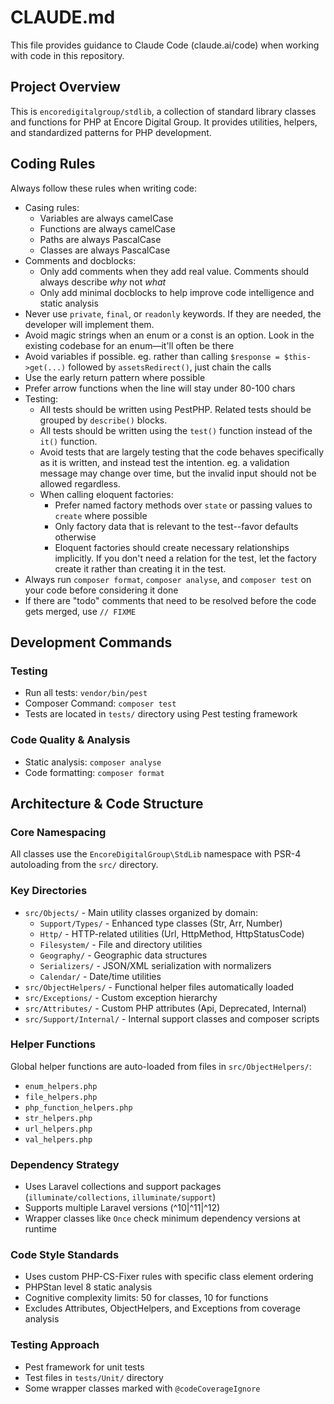# CLAUDE.md

This file provides guidance to Claude Code (claude.ai/code) when working with code in this repository.

## Project Overview

This is `encoredigitalgroup/stdlib`, a collection of standard library classes and functions for PHP at Encore Digital Group. It provides utilities, helpers, and
standardized patterns for PHP development.

## Coding Rules

Always follow these rules when writing code:

- Casing rules:
    - Variables are always camelCase
    - Functions are always camelCase
    - Paths are always PascalCase
    - Classes are always PascalCase
- Comments and docblocks:
    - Only add comments when they add real value. Comments should always describe *why* not *what*
    - Only add minimal docblocks to help improve code intelligence and static analysis
- Never use `private`, `final`, or `readonly` keywords. If they are needed, the developer will implement them.
- Avoid magic strings when an enum or a const is an option. Look in the existing codebase for an enum—it'll often be there
- Avoid variables if possible. eg. rather than calling `$response = $this->get(...)` followed by `assetsRedirect()`, just chain the calls
- Use the early return pattern where possible
- Prefer arrow functions when the line will stay under 80-100 chars
- Testing:
    - All tests should be written using PestPHP. Related tests should be grouped by `describe()` blocks.
    - All tests should be written using the `test()` function instead of the `it()` function.
    - Avoid tests that are largely testing that the code behaves specifically as it is written, and instead test the intention. eg. a validation message may change over
      time, but the invalid input should not be allowed regardless.
    - When calling eloquent factories:
        - Prefer named factory methods over `state` or passing values to `create` where possible
        - Only factory data that is relevant to the test--favor defaults otherwise
        - Eloquent factories should create necessary relationships implicitly. If you don't need a relation for the test, let the factory create it rather than creating
          it in the test.
- Always run `composer format`, `composer analyse`, and `composer test` on your code before considering it done
- If there are "todo" comments that need to be resolved before the code gets merged, use `// FIXME`

## Development Commands

### Testing

- Run all tests: `vendor/bin/pest`
- Composer Command: `composer test`
- Tests are located in `tests/` directory using Pest testing framework

### Code Quality & Analysis

- Static analysis: `composer analyse`
- Code formatting: `composer format`

## Architecture & Code Structure

### Core Namespacing

All classes use the `EncoreDigitalGroup\StdLib` namespace with PSR-4 autoloading from the `src/` directory.

### Key Directories

- `src/Objects/` - Main utility classes organized by domain:
    - `Support/Types/` - Enhanced type classes (Str, Arr, Number)
    - `Http/` - HTTP-related utilities (Url, HttpMethod, HttpStatusCode)
    - `Filesystem/` - File and directory utilities
    - `Geography/` - Geographic data structures
    - `Serializers/` - JSON/XML serialization with normalizers
    - `Calendar/` - Date/time utilities
- `src/ObjectHelpers/` - Functional helper files automatically loaded
- `src/Exceptions/` - Custom exception hierarchy
- `src/Attributes/` - Custom PHP attributes (Api, Deprecated, Internal)
- `src/Support/Internal/` - Internal support classes and composer scripts

### Helper Functions

Global helper functions are auto-loaded from files in `src/ObjectHelpers/`:

- `enum_helpers.php`
- `file_helpers.php`
- `php_function_helpers.php`
- `str_helpers.php`
- `url_helpers.php`
- `val_helpers.php`

### Dependency Strategy

- Uses Laravel collections and support packages (`illuminate/collections`, `illuminate/support`)
- Supports multiple Laravel versions (^10|^11|^12)
- Wrapper classes like `Once` check minimum dependency versions at runtime

### Code Style Standards

- Uses custom PHP-CS-Fixer rules with specific class element ordering
- PHPStan level 8 static analysis
- Cognitive complexity limits: 50 for classes, 10 for functions
- Excludes Attributes, ObjectHelpers, and Exceptions from coverage analysis

### Testing Approach

- Pest framework for unit tests
- Test files in `tests/Unit/` directory
- Some wrapper classes marked with `@codeCoverageIgnore`